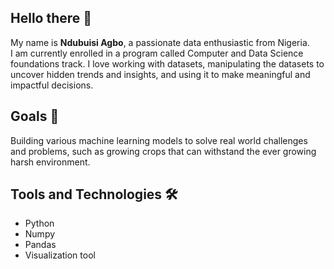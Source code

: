 ## Hello there 👋

My name is **Ndubuisi Agbo**, a passionate data enthusiastic from Nigeria.  
I am currently enrolled in a program called Computer and
Data Science foundations track.
I love working with datasets, manipulating the datasets
to uncover hidden trends and insights, and using it to
make meaningful and impactful decisions.

## Goals 🌟

Building various machine learning models to solve real
world challenges and problems, such as growing
crops that can withstand the ever growing harsh
environment.

## Tools and Technologies 🛠️

- Python
- Numpy
- Pandas
- Visualization tool
  